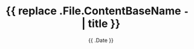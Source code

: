 ---
title: '{{ replace .File.ContentBaseName `-` ` ` | title }}'
date: '{{ .Date }}'
draft: true
image: ""
---